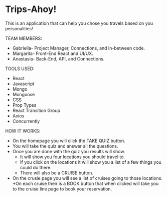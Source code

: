 # Trips-Ahoy!

This is an application that can help you chose you travels based on you personalities! 

TEAM MEMBERS:
* Gabriella- Project Manager, Connections, and in-between code.
* Margarita- Front-End React and UI/UX.
* Anastasia- Back-End, API, and Connections.

TOOLS USED:
* React
* Javascript
* Mongo
* Mongoose
* CSS
* Prop Types
* React Transition Group
* Axios
* Concurrently 

HOW IT WORKS:
* On the homepage you will click the TAKE QUIZ button.
* You will take the quiz and answer all the questions.
* Once you are done with the quiz you results will show.
    * It will show you four locations you should travel to.
    * If you click on the locations it will show you a list of a few things you could do there.
    * There will also be a CRUISE button.
* On the crusie page you will see a list of cruises going to those locations.
    *On each cruise their is a BOOK button that when clicked will take you to the cruise line page to book your reservation.
